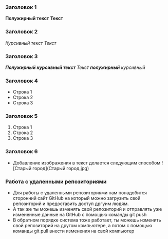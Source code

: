 ### Заголовок 1
**Полужирный текст**
__Текст__
### Заголовок 2
*Курсивный текст*
_Текст_
### Заголовок 3
***Полужирный курсивный текст***
_Текст **полужирный** курсивный_
### Заголовок 4
* Строка 1
* Строка 2
* Строка 3
### Заголовок 5 
1. Строка 1
2. Строка 2
3. Строка 3
### Заголовок 6
* Добавление изображения в текст делается следующим способом
![Старый город](Старый город.jpg)
### Работа с удаленными репозиториями
* Для работы с удаленными репозиториями нам понадобится сторонний сайт GitHub на который можно загрузить свой репозиторий и предоставить доступ дргуим людям.
* А так же ты можешь изменять свой репозиторий и отправлять уже измененные данные на GitHub с помощью команды git push
* В обратном порядке система тоже работает, ты можешь изменить свой репозиторий на другом компьютере, а потом с помощью команды git pull внести изменения на свой компьютер
